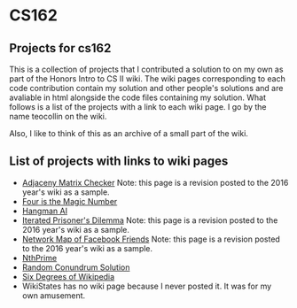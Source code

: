 # CS162
Projects for cs162
--
This is a collection of projects that I contributed a solution to on my own as part of the Honors Intro to CS II wiki. The wiki pages corresponding to each code contribution contain my solution and other people's solutions and are avaliable in html alongside the code files containing my solution. What follows is a list of the projects with a link to each wiki page. I go by the name teocollin on the wiki. 

Also, I like to think of this as an archive of a small part of the wiki.

List of projects with links to wiki pages
--
* [Adjaceny Matrix Checker](https://rawgit.com/teocollin1995/CS162/master/Adjaceny%20Matrix%20Checker/wikipage.html) Note: this page is a revision posted to the 2016 year's wiki as a sample.
* [Four is the Magic Number](https://rawgit.com/teocollin1995/CS162/master/Four%20is%20the%20Magic%20Number/wikipage.html)
* [Hangman AI](https://rawgit.com/teocollin1995/CS162/master/Hangman%20AI/wikipage.html)
* [Iterated Prisoner's Dilemma](https://rawgit.com/teocollin1995/CS162/master/Iterated%20Prisoner's%20Dilemma/wikipage.html) Note: this page is a revision posted to the 2016 year's wiki as a sample.
* [Network Map of Facebook Friends](https://rawgit.com/teocollin1995/CS162/master/Network%20Map%20of%20Facebook%20Friends/wikipage.html) Note: this page is a revision posted to the 2016 year's wiki as a sample.
* [NthPrime](https://rawgit.com/teocollin1995/CS162/master/NthPrime/wikipage.html)
* [Random Conundrum Solution](https://rawgit.com/teocollin1995/CS162/master/Random%20Conundrum%20Solutions/wikipage.html)
* [Six Degrees of Wikipedia](https://rawgit.com/teocollin1995/CS162/master/Six%20Degrees%20of%20Wikipedia/wikipage.html)
* WikiStates has no wiki page because I never posted it. It was for my own amusement.
